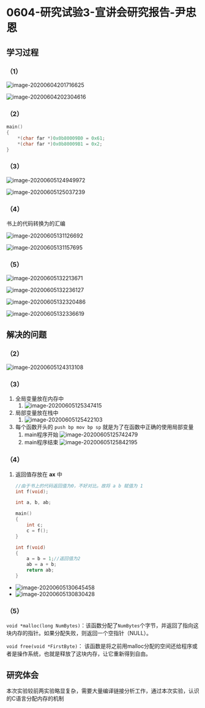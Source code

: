 # 0604-研究试验3-宣讲会研究报告-尹忠恩

## 学习过程

### （1）

![image-20200604201716625](https://gitee.com/bgst007/markdownPicUrl/raw/master/image-20200604201716625.png)

![image-20200604202304616](https://gitee.com/bgst007/markdownPicUrl/raw/master/image-20200604202304616.png)



### （2）

```c
main()
{
    *(char far *)0x0b80009B0 = 0x61;
    *(char far *)0x0b80009B1 = 0x2;
}
```



### （3）

![image-20200605124949972](https://gitee.com/bgst007/markdownPicUrl/raw/master/image-20200605124949972.png)

![image-20200605125037239](https://gitee.com/bgst007/markdownPicUrl/raw/master/image-20200605125037239.png)

### （4）

书上的代码转换为的汇编

![image-20200605131126692](https://gitee.com/bgst007/markdownPicUrl/raw/master/image-20200605131126692.png)

![image-20200605131157695](https://gitee.com/bgst007/markdownPicUrl/raw/master/image-20200605131157695.png)

### （5）

![image-20200605132213671](https://gitee.com/bgst007/markdownPicUrl/raw/master/image-20200605132213671.png)

![image-20200605132236127](https://gitee.com/bgst007/markdownPicUrl/raw/master/image-20200605132236127.png)

![image-20200605132320486](https://gitee.com/bgst007/markdownPicUrl/raw/master/image-20200605132320486.png)

![image-20200605132336619](https://gitee.com/bgst007/markdownPicUrl/raw/master/image-20200605132336619.png)





## 解决的问题

### （2）

![image-20200605124313108](https://gitee.com/bgst007/markdownPicUrl/raw/master/image-20200605124313108.png)



### （3）

1. 全局变量放在内存中 
   1. ![image-20200605125347415](https://gitee.com/bgst007/markdownPicUrl/raw/master/image-20200605125347415.png)
2. 局部变量放在栈中
   1. ![image-20200605125422103](https://gitee.com/bgst007/markdownPicUrl/raw/master/image-20200605125422103.png)
3. 每个函数开头的 `push bp mov bp sp` 就是为了在函数中正确的使用局部变量
   1.  main程序开始 ![image-20200605125742479](https://gitee.com/bgst007/markdownPicUrl/raw/master/image-20200605125742479.png)
   2. main程序结束 ![image-20200605125842195](https://gitee.com/bgst007/markdownPicUrl/raw/master/image-20200605125842195.png)



### （4）

1. 返回值存放在 **ax** 中

   ```c
   //由于书上的代码返回值为0，不好对比。故将 a b 赋值为 1
   int f(void);
   
   int a, b, ab;
   
   main()
   {
       int c;
       c = f();
   }
   
   int f(void)
   {
       a = b = 1;//返回值为2
       ab = a + b;
       return ab;
   }
   ```
   

   
- ![image-20200605130645458](https://gitee.com/bgst007/markdownPicUrl/raw/master/image-20200605130645458.png)
- ![image-20200605130830428](https://gitee.com/bgst007/markdownPicUrl/raw/master/image-20200605130830428.png)



### （5）

`void *malloc(long NumBytes)`：该函数分配了`NumBytes`个字节，并返回了指向这块内存的指针。如果分配失败，则返回一个空指针（NULL）。

`void free(void *FirstByte)`： 该函数是将之前用malloc分配的空间还给程序或者是操作系统，也就是释放了这块内存，让它重新得到自由。

## 研究体会

本次实验较前两实验略显复杂，需要大量编译链接分析工作，通过本次实验，认识的C语言分配内存的机制
